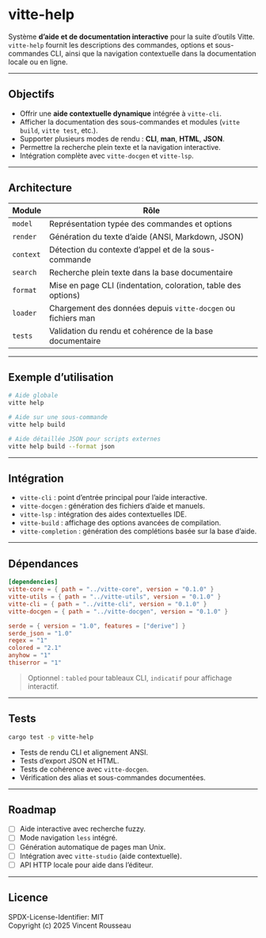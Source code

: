 

# vitte-help

Système **d’aide et de documentation interactive** pour la suite d’outils Vitte.  
`vitte-help` fournit les descriptions des commandes, options et sous-commandes CLI, ainsi que la navigation contextuelle dans la documentation locale ou en ligne.

---

## Objectifs

- Offrir une **aide contextuelle dynamique** intégrée à `vitte-cli`.  
- Afficher la documentation des sous-commandes et modules (`vitte build`, `vitte test`, etc.).  
- Supporter plusieurs modes de rendu : **CLI**, **man**, **HTML**, **JSON**.  
- Permettre la recherche plein texte et la navigation interactive.  
- Intégration complète avec `vitte-docgen` et `vitte-lsp`.

---

## Architecture

| Module        | Rôle |
|---------------|------|
| `model`       | Représentation typée des commandes et options |
| `render`      | Génération du texte d’aide (ANSI, Markdown, JSON) |
| `context`     | Détection du contexte d’appel et de la sous-commande |
| `search`      | Recherche plein texte dans la base documentaire |
| `format`      | Mise en page CLI (indentation, coloration, table des options) |
| `loader`      | Chargement des données depuis `vitte-docgen` ou fichiers man |
| `tests`       | Validation du rendu et cohérence de la base documentaire |

---

## Exemple d’utilisation

```bash
# Aide globale
vitte help

# Aide sur une sous-commande
vitte help build

# Aide détaillée JSON pour scripts externes
vitte help build --format json
```

---

## Intégration

- `vitte-cli` : point d’entrée principal pour l’aide interactive.  
- `vitte-docgen` : génération des fichiers d’aide et manuels.  
- `vitte-lsp` : intégration des aides contextuelles IDE.  
- `vitte-build` : affichage des options avancées de compilation.  
- `vitte-completion` : génération des complétions basée sur la base d’aide.

---

## Dépendances

```toml
[dependencies]
vitte-core = { path = "../vitte-core", version = "0.1.0" }
vitte-utils = { path = "../vitte-utils", version = "0.1.0" }
vitte-cli = { path = "../vitte-cli", version = "0.1.0" }
vitte-docgen = { path = "../vitte-docgen", version = "0.1.0" }

serde = { version = "1.0", features = ["derive"] }
serde_json = "1.0"
regex = "1"
colored = "2.1"
anyhow = "1"
thiserror = "1"
``` 

> Optionnel : `tabled` pour tableaux CLI, `indicatif` pour affichage interactif.

---

## Tests

```bash
cargo test -p vitte-help
```

- Tests de rendu CLI et alignement ANSI.  
- Tests d’export JSON et HTML.  
- Tests de cohérence avec `vitte-docgen`.  
- Vérification des alias et sous-commandes documentées.

---

## Roadmap

- [ ] Aide interactive avec recherche fuzzy.  
- [ ] Mode navigation `less` intégré.  
- [ ] Génération automatique de pages man Unix.  
- [ ] Intégration avec `vitte-studio` (aide contextuelle).  
- [ ] API HTTP locale pour aide dans l’éditeur.

---

## Licence

SPDX-License-Identifier: MIT  
Copyright (c) 2025 Vincent Rousseau